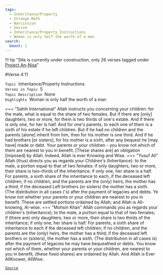 ```yaml
---
tags:
  - Inheritance/Property
  - Strange Math
  - Narcissism
  - Sexism
  - Inheritance/Property Instructions
  - Woman is only half the worth of a man
search:
  boost: 1 
---
```

!!! tip "Site is currently under construction, only 26 verses tagged under [Project An-Nisa](/an-nisa)"

#Verse  4:11

`Topic`&nbsp; Inheritance/Property Instructions   
`Verses in Topic`&nbsp; 5  
`Topic Description`&nbsp; None    
`Highlights`&nbsp; Woman is only half the worth of a man   

=== "Sahih International"
    Allah instructs you concerning your children: for the male, what is equal to the share of two females. But if there are [only] daughters, two or more, for them is two thirds of one's estate. And if there is only one, for her is half. And for one's parents, to each one of them is a sixth of his estate if he left children. But if he had no children and the parents [alone] inherit from him, then for his mother is one third. And if he had brothers [or sisters], for his mother is a sixth, after any bequest he [may have] made or debt. Your parents or your children - you know not which of them are nearest to you in benefit. [These shares are] an obligation [imposed] by Allah. Indeed, Allah is ever Knowing and Wise.
=== "Yusuf Ali"
    Allah (thus) directs you as regards your Children's (Inheritance): to the male, a portion equal to that of two females: if only daughters, two or more, their share is two-thirds of the inheritance; if only one, her share is a half. For parents, a sixth share of the inheritance to each, if the deceased left children; if no children, and the parents are the (only) heirs, the mother has a third; if the deceased Left brothers (or sisters) the mother has a sixth. (The distribution in all cases ('s) after the payment of legacies and debts. Ye know not whether your parents or your children are nearest to you in benefit. These are settled portions ordained by Allah; and Allah is All-knowing, Al-wise.
=== "Mohsin Khan"
    Allah commands you as regards your children's (inheritance); to the male, a portion equal to that of two females; if (there are) only daughters, two or more, their share is two thirds of the inheritance; if only one, her share is half. For parents, a sixth share of inheritance to each if the deceased left children; if no children, and the parents are the (only) heirs, the mother has a third; if the deceased left brothers or (sisters), the mother has a sixth. (The distribution in all cases is) after the payment of legacies he may have bequeathed or debts. You know not which of them, whether your parents or your children, are nearest to you in benefit, (these fixed shares) are ordained by Allah. And Allah is Ever All­Knower, All­Wise.

<a href="https://corpus.quran.com/translation.jsp?chapter= 4&verse=11" target="_blank">`Source`</a>

